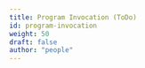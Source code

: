 ```yaml
---
title: Program Invocation (ToDo)
id: program-invocation
weight: 50
draft: false
author: "people"
---
```

